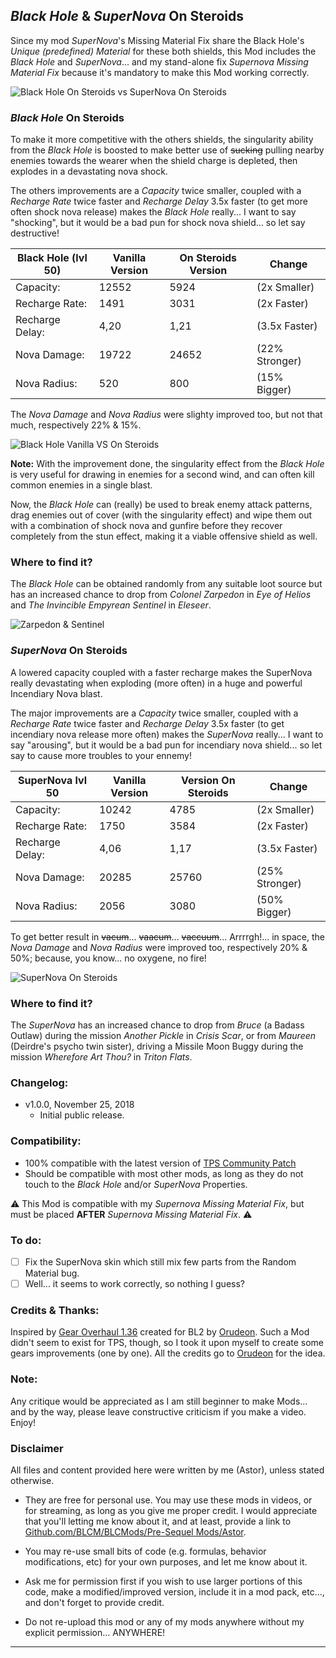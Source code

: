 ## *Black Hole* & *SuperNova* On Steroids

Since my mod *SuperNova*'s Missing Material Fix share the Black Hole's *Unique (predefined) Material* for these both shields, this Mod includes the *Black Hole* and *SuperNova*... and my stand-alone fix *Supernova Missing Material Fix* because it's mandatory to make this Mod working correctly.

![Black Hole On Steroids vs SuperNova On Steroids](https://imgur.com/fpgwhBk.jpg "Don't worry guys... even if my screen capture show French text, my mods are in English")

### *Black Hole* On Steroids

To make it more competitive with the others shields, the singularity ability from the *Black Hole* is boosted to make better use of ~~sucking~~ pulling nearby enemies towards the wearer when the shield charge is depleted, then explodes in a devastating nova shock.

The others improvements are a *Capacity* twice smaller, coupled with a *Recharge Rate* twice faster and *Recharge Delay* 3.5x faster (to get more often shock nova release) makes the *Black Hole* really... I want to say "shocking", but it would be a bad pun for shock nova shield... so let say destructive! 

| Black Hole (lvl 50) | Vanilla Version  | On Steroids Version | Change         | 
| -------------       | -------------    | -------------       | -------------  |                             
| Capacity:           | 12552            | 5924                | (2x Smaller)   | 
| Recharge Rate:      | 1491             | 3031                | (2x Faster)    | 
| Recharge Delay:     | 4,20             | 1,21                | (3.5x Faster)  | 
| Nova Damage:        | 19722            | 24652               | (22% Stronger) | 
| Nova Radius:        | 520              | 800                 | (15% Bigger)   | 

The *Nova Damage* and *Nova Radius* were slighty improved too, but not that much, respectively 22% & 15%.

![Black Hole Vanilla VS On Steroids](https://imgur.com/fpgwhBk.jpg "Don't worry guys... even if my screen capture show French text, my mods are in English")

__Note:__ With the improvement done, the singularity effect from the *Black Hole* is very useful for drawing in enemies for a second wind, and can often kill common enemies in a single blast.

Now, the *Black Hole* can (really) be used to break enemy attack patterns, drag enemies out of cover (with the singularity effect) and wipe them out with a combination of shock nova and gunfire before they recover completely from the stun effect, making it a viable offensive shield as well.

### Where to find it?

The *Black Hole* can be obtained randomly from any suitable loot source but has an increased chance to drop from *Colonel Zarpedon* in *Eye of Helios* and *The Invincible Empyrean Sentinel* in *Eleseer*. 

![Zarpedon & Sentinel](https://imgur.com/zoEeIUQ.jpg "Don't worry guys... even if my screen capture show French text, my mods are in English")

### *SuperNova* On Steroids

A lowered capacity coupled with a faster recharge makes the SuperNova really devastating when exploding (more often) in a huge and powerful Incendiary Nova blast.

The major improvements are a *Capacity* twice smaller, coupled with a *Recharge Rate* twice faster and *Recharge Delay* 3.5x faster (to get incendiary nova release more often) makes the *SuperNova* really... I want to say "arousing", but it would be a bad pun for incendiary nova shield... so let say to cause more troubles to your ennemy!

| SuperNova lvl 50    | Vanilla Version  | Version On Steroids | Change         | 
| -------------       | -------------    | -------------       | -------------  |                             
| Capacity:           | 10242            | 4785                | (2x Smaller)   | 
| Recharge Rate:      | 1750             | 3584                | (2x Faster)    | 
| Recharge Delay:     | 4,06             | 1,17                | (3.5x Faster)  | 
| Nova Damage:        | 20285            | 25760               | (25% Stronger) | 
| Nova Radius:        | 2056             | 3080                | (50% Bigger)   | 

To get better result in ~~vacum~~... ~~vaacum~~... ~~vaccuum~~... Arrrrgh!... in space, the *Nova Damage* and *Nova Radius* were improved too, respectively 20% & 50%; because, you know... no oxygene, no fire!

![SuperNova On Steroids](https://imgur.com/2rgHgq4.jpg "Don't worry guys... even if my screen capture show French text, my mods are in English")

### Where to find it?

The *SuperNova* has an increased chance to drop from *Bruce* (a Badass Outlaw) during the mission *Another Pickle* in *Crisis Scar*, or from *Maureen* (Deirdre's psycho twin sister), driving a Missile Moon Buggy during the mission *Wherefore Art Thou?* in *Triton Flats*.

### Changelog:
- v1.0.0, November 25, 2018
  - Initial public release.
 
### Compatibility:

- 100% compatible with the latest version of [TPS Community Patch](https://github.com/BLCM/BLCMods/tree/master/Pre%20Sequel%20Mods/Community%20Patch)
- Should be compatible with most other mods, as long as they do not touch to the *Black Hole* and/or *SuperNova* Properties.
 
:warning: This Mod is compatible with my *Supernova Missing Material Fix*, but must be placed __AFTER__ *Supernova Missing Material Fix*. :warning:

### To do:

- [ ] Fix the SuperNova skin which still mix few parts from the Random Material bug.
- [ ] Well... it seems to work correctly, so nothing I guess?

### Credits & Thanks:

Inspired by [Gear Overhaul 1.36](https://github.com/BLCM/BLCMods/blob/master/Borderlands%202%20mods/Orudeon/Gear%20Overhaul%201.36.txt) created for BL2 by [Orudeon](https://github.com/BLCM/BLCMods/tree/master/Borderlands%202%20mods/Orudeon). Such a Mod didn't seem to exist for TPS, though, so I took it upon myself to create some gears improvements (one by one). All the credits go to [Orudeon](https://github.com/BLCM/BLCMods/tree/master/Borderlands%202%20mods/Orudeon) for the idea.
  
### Note: 

Any critique would be appreciated as I am still beginner to make Mods... and by the way, please leave constructive criticism if you make a video. 
Enjoy!

### Disclaimer

All files and content provided here were written by me (Astor), unless stated otherwise.

- They are free for personal use. You may use these mods in videos, or for streaming, as long as you give me proper credit. I would appreciate that you'll letting me know about it, and at least, provide a link to [Github.com/BLCM/BLCMods/Pre-Sequel Mods/Astor](https://github.com/BLCM/BLCMods/tree/master/Pre%20Sequel%20Mods/Astor).

- You may re-use small bits of code (e.g. formulas, behavior modifications, etc) for your own purposes, and let me know about it. 

- Ask me for permission first if you wish to use larger portions of this code, make a modified/improved version, include it in a mod pack, etc..., and don't forget to provide credit.

- Do not re-upload this mod or any of my mods anywhere without my explicit permission... ANYWHERE!

* * * * *



